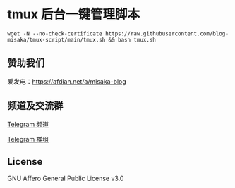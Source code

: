 # tmux 后台一键管理脚本

```shell
wget -N --no-check-certificate https://raw.githubusercontent.com/blog-misaka/tmux-script/main/tmux.sh && bash tmux.sh
```

## 赞助我们

爱发电：https://afdian.net/a/misaka-blog

## 频道及交流群

[Telegram 频道](https://t.me/misakablogchannel)

[Telegram 群组](https://t.me/+CLhpemKhaC8wZGIx)

## License
GNU Affero General Public License v3.0
